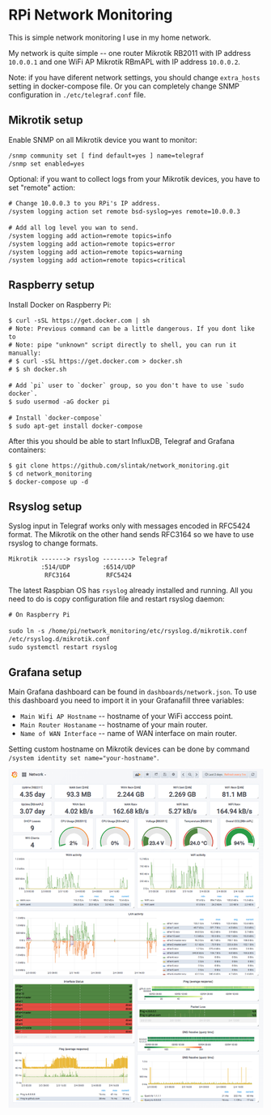 RPi Network Monitoring
======================

This is simple network monitoring I use in my home network.

My network is quite simple -- one router Mikrotik RB2011 with IP address
`10.0.0.1` and one WiFi AP Mikrotik RBmAPL with IP address `10.0.0.2`.

Note: if you have diferent network settings, you should change `extra_hosts`
setting in docker-compose file. Or you can completely change SNMP configuration
in `./etc/telegraf.conf` file.

Mikrotik setup
--------------

Enable SNMP on all Mikrotik device you want to monitor:

```
/snmp community set [ find default=yes ] name=telegraf
/snmp set enabled=yes
```

Optional: if you want to collect logs from your Mikrotik devices, you have
to set "remote" action:

```
# Change 10.0.0.3 to you RPi's IP address.
/system logging action set remote bsd-syslog=yes remote=10.0.0.3

# Add all log level you wan to send.
/system logging add action=remote topics=info
/system logging add action=remote topics=error
/system logging add action=remote topics=warning
/system logging add action=remote topics=critical
```

Raspberry setup
---------------

Install Docker on Raspberry Pi:

```
$ curl -sSL https://get.docker.com | sh
# Note: Previous command can be a little dangerous. If you dont like to
# Note: pipe "unknown" script directly to shell, you can run it manually:
# $ curl -sSL https://get.docker.com > docker.sh
# $ sh docker.sh

# Add `pi` user to `docker` group, so you don't have to use `sudo docker`.
$ sudo usermod -aG docker pi

# Install `docker-compose`
$ sudo apt-get install docker-compose
```

After this you should be able to start InfluxDB, Telegraf and Grafana containers:

```
$ git clone https://github.com/slintak/network_monitoring.git
$ cd network_monitoring
$ docker-compose up -d
```

Rsyslog setup
-------------

Syslog input in Telegraf works only with messages encoded in RFC5424 format.
The Mikrotik on the other hand sends RFC3164 so we have to use rsyslog to
change formats.

```
Mikrotik -------> rsyslog --------> Telegraf
         :514/UDP         :6514/UDP
          RFC3164          RFC5424
```

The latest Raspbian OS has `rsyslog` already installed and running. All you
need to do is copy configuration file and restart rsyslog daemon:

```
# On Raspberry Pi

sudo ln -s /home/pi/network_monitoring/etc/rsyslog.d/mikrotik.conf /etc/rsyslog.d/mikrotik.conf
sudo systemctl restart rsyslog
```

Grafana setup
-------------

Main Grafana dashboard can be found in `dashboards/network.json`. To use this
dashboard you need to import it in your Grafanafill three variables:

- `Main Wifi AP Hostname` -- hostname of your WiFi acccess point.
- `Main Router Hostaname` -- hostname of your main router.
- `Name of WAN Interface` -- name of WAN interface on main router.

Setting custom hostname on Mikrotik devices can be done by command
`/system identity set name="your-hostname"`.

![Grafana Dashboard](imgs/grafana_dashboard.png?raw=true "Grafana Dashboard")
